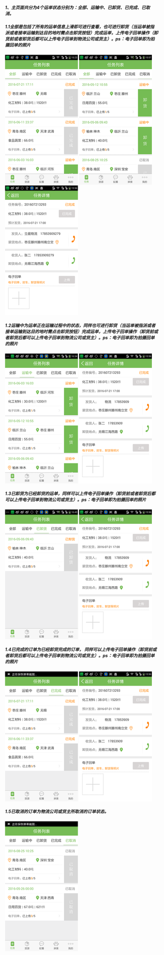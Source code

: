 ##### 1、主页面共分为4个运单状态分别为：全部、运输中、已卸货、已完成、已取消。

##### 1.1全部是包括了所有的运单信息上滑即可进行查看，也可进行卸货（当运单被指派或者接单运输到达目的地时需点击卸货按钮）完成运单，上传电子回单操作（卸货前或者卸货后都可以上传电子回单到物流公司或货主）。ps：电子回单即为拍摄回单的照片

![](/assets/全部.png)   ![](/assets/卸货.png)   ![](/assets/电子回单上传.png)

##### 1.2运输中为运单正在运输过程中的状态，同样也可进行卸货（当运单被指派或者接单运输到达目的地时需点击卸货按钮）完成运单，上传电子回单操作（卸货前或者卸货后都可以上传电子回单到物流公司或货主）。ps：电子回单即为拍摄回单的照片

![](/assets/运输中.png)   ![](/assets/电子回单上传2.png)

##### 1.3已卸货为已经卸货的运单，同样可以上传电子回单操作（卸货前或者卸货后都可以上传电子回单到物流公司或货主）。ps：电子回单即为拍摄回单的照片

![](/assets/已卸货.png)   ![](/assets/电子回单上传3.png)

##### 1.4已完成的订单为已经卸货完成的订单， 同样可以上传电子回单操作（卸货前或者卸货后都可以上传电子回单到物流公司或货主）。ps：电子回单即为拍摄回单的照片

![](/assets/已完成.png)   ![](/assets/电子回单上传4.png)

##### 1.5已取消的订单为物流公司或货主所取消的订单状态。

![](/assets/已取消.png)

